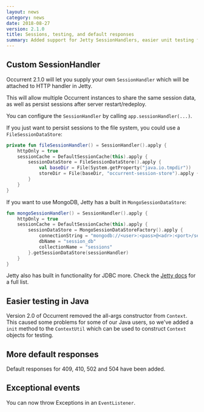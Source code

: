 ```yaml
---
layout: news
category: news
date: 2018-08-27
version: 2.1.0
title: Sessions, testing, and default responses
summary: Added support for Jetty SessionHandlers, easier unit testing from Java, more default responses, and the option to throw Exceptions in EventListeners
---
```


## Custom SessionHandler
Occurrent 2.1.0 will let you supply your own `SessionHandler` which will 
be attached to HTTP handler in Jetty.

This will allow multiple Occurrent instances to share the same session data, 
as well as persist sessions after server restart/redeploy.

You can configure the `SessionHandler` by calling `app.sessionHandler(...)`. 

If you just want to persist sessions to the file system, you could use a `FileSessionDataStore`:

```kotlin
private fun fileSessionHandler() = SessionHandler().apply {
    httpOnly = true
    sessionCache = DefaultSessionCache(this).apply {
        sessionDataStore = FileSessionDataStore().apply {
            val baseDir = File(System.getProperty("java.io.tmpdir"))
            storeDir = File(baseDir, "occurrent-session-store").apply { mkdir() }
        }
    }
}
```

If you want to use MongoDB, Jetty has a built in `MongoSessionDataStore`:

```kotlin
fun mongoSessionHandler() = SessionHandler().apply {
    httpOnly = true
    sessionCache = DefaultSessionCache(this).apply {
        sessionDataStore = MongoSessionDataStoreFactory().apply {
            connectionString = "mongodb://<user>:<pass>@<adr>:<port>/session_db"
            dbName = "session_db"
            collectionName = "sessions"
        }.getSessionDataStore(sessionHandler)
    }
}
```

Jetty also has built in functionality for JDBC more. Check the 
[Jetty docs](https://www.eclipse.org/jetty/documentation/9.4.x/session-management.html) for a full list.

## Easier testing in Java
Version 2.0 of Occurrent removed the all-args constructor from `Context`. 
This caused some problems for some of our Java users,
so we've added a `init` method to the `ContextUtil` which 
can be used to construct `Context` objects for testing.

## More default responses
Default responses for 409, 410, 502 and 504 have been added.

## Exceptional events
You can now throw Exceptions in an `EventListener`.

